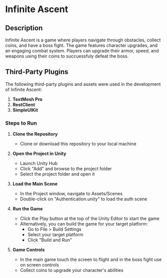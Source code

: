 # Infinite Ascent

## Description
Infinite Ascent is a game where players navigate through obstacles, collect coins, and have a boss fight. The game features character upgrades, and an engaging combat system. Players can upgrade their armor, speed, and weapons using their coins to succuessfuly defeat the boss.

## Third-Party Plugins

The following third-party plugins and assets were used in the development of Infinite Ascent:

1. **TextMesh Pro**
2. **RestClient**
3. **SimpleUIKit**


### Steps to Run
1. **Clone the Repository**
   - Clone or download this repository to your local machine

2. **Open the Project in Unity**
   - Launch Unity Hub
   - Click "Add" and browse to the project folder
   - Select the project folder and open it

3. **Load the Main Scene**
   - In the Project window, navigate to Assets/Scenes
   - Double-click on "Authentication.unity" to load the auth scene

4. **Run the Game**
   - Click the Play button at the top of the Unity Editor to start the game
   - Alternatively, you can build the game for your target platform:
     - Go to File > Build Settings
     - Select your target platform
     - Click "Build and Run"

5. **Game Controls**
   - In the main game touch the screen to flight and in the boss fight use on screen controls
   - Collect coins to upgrade your character's abilities


